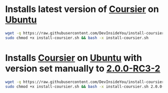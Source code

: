 # Installs latest version of [Coursier](https://get-coursier.io/) on [Ubuntu](https://www.ubuntu.com/)

```bash
wget -q https://raw.githubusercontent.com/DevInsideYou/install-coursier/master/install-coursier.sh
sudo chmod +x install-coursier.sh && bash -x install-coursier.sh
```

# Installs [Coursier](https://get-coursier.io/) on [Ubuntu](https://www.ubuntu.com/) with version set manually to [2.0.0-RC3-2](https://get-coursier.io/versions)

```bash
wget -q https://raw.githubusercontent.com/DevInsideYou/install-coursier/master/install-coursier.sh
sudo chmod +x install-coursier.sh && bash -x install-coursier.sh 2.0.0-RC3-2
```
